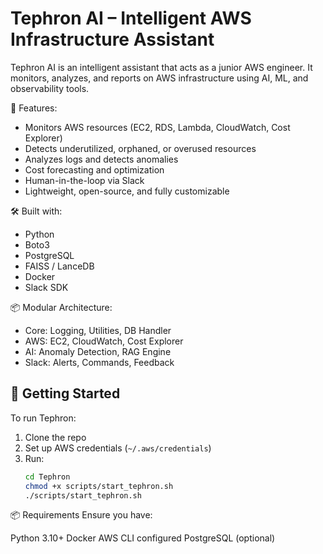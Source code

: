 # Tephron AI – Intelligent AWS Infrastructure Assistant

Tephron AI is an intelligent assistant that acts as a junior AWS engineer. It monitors, analyzes, and reports on AWS infrastructure using AI, ML, and observability tools.

🔧 Features:
- Monitors AWS resources (EC2, RDS, Lambda, CloudWatch, Cost Explorer)
- Detects underutilized, orphaned, or overused resources
- Analyzes logs and detects anomalies
- Cost forecasting and optimization
- Human-in-the-loop via Slack
- Lightweight, open-source, and fully customizable

🛠 Built with:
- Python
- Boto3
- PostgreSQL
- FAISS / LanceDB
- Docker
- Slack SDK

📦 Modular Architecture:
- Core: Logging, Utilities, DB Handler
- AWS: EC2, CloudWatch, Cost Explorer
- AI: Anomaly Detection, RAG Engine
- Slack: Alerts, Commands, Feedback

## 🚀 Getting Started

To run Tephron:

1. Clone the repo
2. Set up AWS credentials (`~/.aws/credentials`)
3. Run:
   ```bash
   cd Tephron
   chmod +x scripts/start_tephron.sh
   ./scripts/start_tephron.sh

📦 Requirements
Ensure you have:

Python 3.10+
Docker
AWS CLI configured
PostgreSQL (optional)
